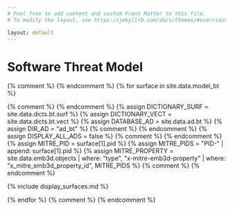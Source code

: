 ```yaml
---
# Feel free to add content and custom Front Matter to this file.
# To modify the layout, see https://jekyllrb.com/docs/themes/#overriding-theme-defaults

layout: default
---
```


# Software Threat Model


{% comment %} <!-- BEGIN Iterate Defined Surfaces --> {% endcomment %}
{% for surface in site.data.model_bt %}


{% comment %} <!-- BEGIN Settings --> {% endcomment %}
{% assign DICTIONARY_SURF = site.data.dicts.bt.surf %}
{% assign DICTIONARY_VECT = site.data.dicts.bt.vect %}
{% assign DATABASE_AD = site.data.ad.bt %}
{% assign DIR_AD = "ad_bt" %}  {% comment %} <!-- Directory where generated AD pages are stored --> {% endcomment %}
{% assign DISPLAY_ALL_ADS =  false %}  {% comment %} <!-- Display all relations between ADs and surfaces --> {% endcomment %}
{% assign MITRE_PID = surface[1].pid %}
{% assign MITRE_PIDS = "PID-" | append: surface[1].pid %}
{% assign MITRE_PROPERTY = site.data.emb3d.objects | where: "type", "x-mitre-emb3d-property" | where: "x_mitre_emb3d_property_id", MITRE_PIDS %}
{% comment %} <!-- END Settings --> {% endcomment %}


{% include display_surfaces.md %}

{% endfor %}
{% comment %} <!-- END Iterate Defined Surfaces --> {% endcomment %}

